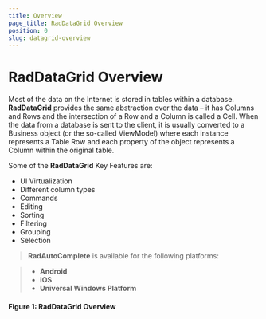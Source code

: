 ```yaml
---
title: Overview
page_title: RadDataGrid Overview
position: 0
slug: datagrid-overview
---
```


# RadDataGrid Overview #

Most of the data on the Internet is stored in tables within a database. **RadDataGrid** provides the same abstraction over the data – it has Columns and Rows and the intersection of a Row and a Column is called a Cell. When the data from a database is sent to the client, it is usually converted to a Business object (or the so-called ViewModel) where each instance represents a Table Row and each property of the object represents a Column within the original table.

Some of the **RadDataGrid** Key Features are:

* UI Virtualization 
* Different column types
* Commands
* Editing
* Sorting
* Filtering
* Grouping
* Selection

> **RadAutoComplete** is available for the following platforms:

> - **Android**
> - **iOS**
> - **Universal Windows Platform**

#### **Figure 1: RadDataGrid Overview**